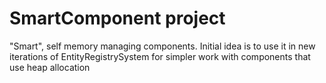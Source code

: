 ﻿# SmartComponent project
"Smart", self memory managing components.
Initial idea is to use it in new iterations of EntityRegistrySystem for simpler work with components that use heap allocation

